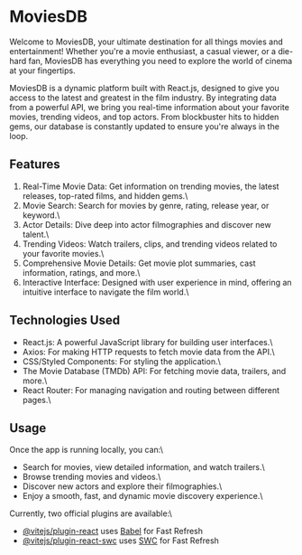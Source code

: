 # MoviesDB

Welcome to MoviesDB, your ultimate destination for all things movies and entertainment! Whether you're a movie enthusiast, a casual viewer, or a die-hard fan, MoviesDB has everything you need to explore the world of cinema at your fingertips.

MoviesDB is a dynamic platform built with React.js, designed to give you access to the latest and greatest in the film industry. By integrating data from a powerful API, we bring you real-time information about your favorite movies, trending videos, and top actors. From blockbuster hits to hidden gems, our database is constantly updated to ensure you're always in the loop.

## Features
1. Real-Time Movie Data: Get information on trending movies, the latest releases, top-rated films, and hidden gems.\
2. Movie Search: Search for movies by genre, rating, release year, or keyword.\
3. Actor Details: Dive deep into actor filmographies and discover new talent.\
4. Trending Videos: Watch trailers, clips, and trending videos related to your favorite movies.\
5. Comprehensive Movie Details: Get movie plot summaries, cast information, ratings, and more.\
6. Interactive Interface: Designed with user experience in mind, offering an intuitive interface to navigate the film world.\

## Technologies Used
- React.js: A powerful JavaScript library for building user interfaces.\
- Axios: For making HTTP requests to fetch movie data from the API.\
- CSS/Styled Components: For styling the application.\
- The Movie Database (TMDb) API: For fetching movie data, trailers, and more.\
- React Router: For managing navigation and routing between different pages.\

## Usage
Once the app is running locally, you can:\

- Search for movies, view detailed information, and watch trailers.\
- Browse trending movies and videos.\
- Discover new actors and explore their filmographies.\
- Enjoy a smooth, fast, and dynamic movie discovery experience.\



Currently, two official plugins are available:\

- [@vitejs/plugin-react](https://github.com/vitejs/vite-plugin-react/blob/main/packages/plugin-react/README.md) uses [Babel](https://babeljs.io/) for Fast Refresh
- [@vitejs/plugin-react-swc](https://github.com/vitejs/vite-plugin-react-swc) uses [SWC](https://swc.rs/) for Fast Refresh
